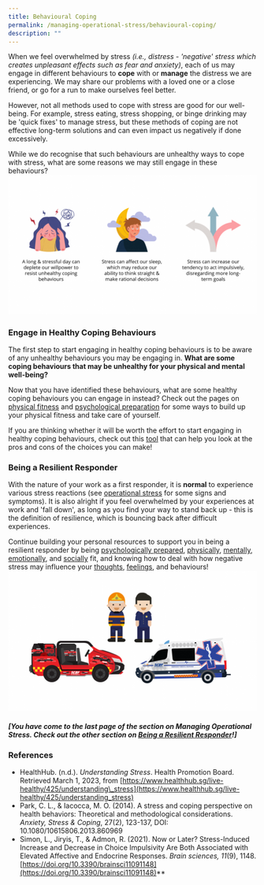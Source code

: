 ```yaml
---
title: Behavioural Coping
permalink: /managing-operational-stress/behavioural-coping/
description: ""
---
```

When we feel overwhelmed by stress *(i.e., distress - 'negative' stress which creates unpleasant effects such as fear and anxiety)*, each of us may engage in different behaviours to **cope** with or **manage** the distress we are experiencing. We may share our problems with a loved one or a close friend, or go for a run to make ourselves feel better. 

However, not all methods used to cope with stress are good for our well-being. For example, stress eating, stress shopping, or binge drinking may be 'quick fixes' to manage stress, but these methods of coping are not effective long-term solutions and can even impact us negatively if done excessively.

While we do recognise that such behaviours are unhealthy ways to cope with stress, what are some reasons we may still engage in these behaviours?
![](/images/behavioural%20coping.png)

### Engage in Healthy Coping Behaviours

The first step to start engaging in healthy coping behaviours is to be aware of any unhealthy behaviours you may be engaging in. **What are some coping behaviours that may be unhealthy for your physical and mental well-being?**

Now that you have identified these behaviours, what are some healthy coping behaviours you can engage in instead? Check out the pages on [physical fitness](/being-a-resilient-responder/physical-fitness) and [psychological preparation](/being-a-resilient-responder/psych-prep) for some ways to build up your physical fitness and take care of yourself. 

If you are thinking whether it will be worth the effort to start engaging in healthy coping behaviours, check out this [tool](/being-a-resilient-responder/motivation) that can help you look at the pros and cons of the choices you can make!

### Being a Resilient Responder
With the nature of your work as a first responder, it is **normal** to experience various stress reactions (see [operational stress](/managing-operational-stress/ops-stress) for some signs and symptoms). It is also alright if you feel overwhelmed by your experiences at work and 'fall down', as long as you find your way to stand back up - this is the definition of resilience, which is bouncing back after difficult experiences. 

Continue building your personal resources to support you in being a resilient responder by being [psychologically prepared](/being-a-resilient-responder/psych-prep), [physically](/being-a-resilient-responder/physical-fitness), [mentally](/being-a-resilient-responder/mental-fitness), [emotionally](/being-a-resilient-responder/emotional-fitness), and [socially](/being-a-resilient-responder/social-fitness) fit, and knowing how to deal with how negative stress may influence your [thoughts](/managing-operational-stress/automatic-thoughts), [feelings](/managing-operational-stress/feelings-and-emotions), and behaviours!
![](/images/self-help%20portal%20graphics.png)

##### **[You have come to the last page of the section on Managing Operational Stress. Check out the other section on [Being a Resilient Responder](/being-a-resilient-responder/)!]**

### References
* HealthHub. (n.d.). _Understanding Stress_. Health Promotion Board. Retrieved March 1, 2023, from [https://www.healthhub.sg/live-healthy/425/understanding\_stress](https://www.healthhub.sg/live-healthy/425/understanding_stress)
* Park, C. L., & Iacocca, M. O. (2014). A stress and coping perspective on health behaviors: Theoretical and methodological considerations. *Anxiety, Stress & Coping*, 27(2), 123-137, DOI: 10.1080/10615806.2013.860969 
* Simon, L., Jiryis, T., & Admon, R. (2021). Now or Later? Stress-Induced Increase and Decrease in Choice Impulsivity Are Both Associated with Elevated Affective and Endocrine Responses. *Brain sciences, 11*(9), 1148. [https://doi.org/10.3390/brainsci11091148](https://doi.org/10.3390/brainsci11091148)**